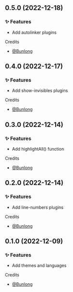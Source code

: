 ## 0.5.0 (2022-12-18)

### ✨ Features

  * Add autolinker plugins

Credits

* [@Bunlong](https://github.com/Bunlong)

## 0.4.0 (2022-12-17)

### ✨ Features

  * Add show-invisibles plugins

Credits

* [@Bunlong](https://github.com/Bunlong)

## 0.3.0 (2022-12-14)

### ✨ Features

  * Add highlightAll() function

Credits

* [@Bunlong](https://github.com/Bunlong)

## 0.2.0 (2022-12-14)

### ✨ Features

  * Add line-numbers plugins

Credits

* [@Bunlong](https://github.com/Bunlong)

## 0.1.0 (2022-12-09)

### ✨ Features

  * Add themes and languages

Credits

* [@Bunlong](https://github.com/Bunlong)
